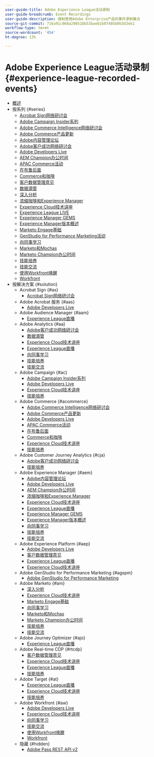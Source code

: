 ```yaml
---
user-guide-title: Adobe Experience League活动录制
user-guide-breadcrumb: Event Recordings
user-guide-description: 强制使用Adobe Enterprise产品的事件录制集合
source-git-commit: 716a91c068a298518b53bae61b07405b0b3d3eb1
workflow-type: tm+mt
source-wordcount: '454'
ht-degree: 13%

---
```



# Adobe Experience League活动录制 {#experience-league-recorded-events}

+ [概述](overview.md)
+ 按系列 {#series}
   + [Acrobat Sign网络研讨会](https://experienceleague.adobe.com/docs/events/acrobat-sign-webinars/overview.html?lang=zh-Hans)
   + [Adobe Campaign Insider系列](https://experienceleague.adobe.com/docs/events/adobe-campaign-insider-recordings/overview.html?lang=zh-Hans)
   + [Adobe Commerce Intelligence网络研讨会](https://experienceleague.adobe.com/docs/events/mbi-webinars-recordings/overview.html?lang=zh-Hans)
   + [Adobe Commerce产品更新](https://experienceleague.adobe.com/docs/events/adobe-commerce-product-update-recordings/overview.html?lang=zh-Hans)
   + [Adobe内容管理论坛](https://experienceleague.adobe.com/docs/events/adobe-content-management-forum-recordings/overview.html?lang=zh-Hans)
   + [Adobe客户成功网络研讨会](https://experienceleague.adobe.com/docs/events/adobe-customer-success-webinar-recordings/overview.html?lang=zh-Hans)
   + [Adobe Developers Live](https://experienceleague.adobe.com/docs/events/adobe-developers-live-recordings/overview.html?lang=zh-Hans)
   + [AEM Champion办公时间](https://experienceleague.adobe.com/docs/events/aem-champion-office-hours/overview.html?lang=zh-Hans)
   + [APAC Commerce活动](https://experienceleague.adobe.com/docs/events/apac-commerce-recordings/overview.html?lang=zh-Hans)
   + [在布鲁后面](https://experienceleague.adobe.com/docs/events/behind-the-brew-recordings/overview.html?lang=zh-Hans)
   + [Commerce和咖啡](https://experienceleague.adobe.com/docs/events/commerce-and-coffee-recordings/overview.html?lang=zh-Hans)
   + [客户数据管理意见](https://experienceleague.adobe.com/docs/events/customer-data-management-voices-recordings/overview.html?lang=zh-Hans)
   + [数据滴管](https://experienceleague.adobe.com/docs/events/data-drip-recordings/overview.html?lang=zh-Hans)
   + [深入分析](https://experienceleague.adobe.com/docs/events/deep-dives-recordings/overview.html?lang=zh-Hans)
   + [浓缩咖啡和Experience Manager](https://experienceleague.adobe.com/docs/events/espressos-and-experience-manager-recordings/overview.html?lang=zh-Hans)
   + [Experience Cloud技术讲座](https://experienceleague.adobe.com/docs/events/tech-sessions/overview.html?lang=zh-Hans)
   + [Experience League LIVE](https://experienceleague.adobe.com/docs/events/experience-league-live-recordings/overview.html?lang=zh-Hans)
   + [Experience Manager GEMS](https://experienceleague.adobe.com/docs/events/experience-manager-gems-recordings/overview.html?lang=zh-Hans)
   + [Experience Manager版本概述](https://experienceleague.adobe.com/docs/events/aemcs-release-update-recordings/overview.html?lang=zh-Hans)
   + [Marketo Engage基础](https://experienceleague.adobe.com/docs/events/foundations-of-marketo-engage/overview.md)
   + [GenStudio for Performance Marketing活动](https://experienceleague.adobe.com/docs/events/genstudio-for-performance-marketing-events/overview.html?lang=zh-Hans)
   + [向同事学习](https://experienceleague.adobe.com/docs/events/learn-from-your-peers-recordings/overview.html?lang=zh-Hans)
   + [Marketo和Mochas](https://experienceleague.adobe.com/docs/events/marketo-and-mochas-recordings/overview.html?lang=zh-Hans)
   + [Marketo Champion办公时间](https://experienceleague.adobe.com/docs/events/marketo-champion-office-hours/overview.html?lang=zh-Hans)
   + [技能培养](https://experienceleague.adobe.com/docs/events/skill-builder-recordings/overview.html?lang=zh-Hans)
   + [技能交流](https://experienceleague.adobe.com/docs/events/the-skill-exchange-recordings/overview.html?lang=zh-Hans)
   + [使用Workfront唤醒](https://experienceleague.adobe.com/docs/events/wake-up-with-workfront-recordings/overview.html?lang=zh-Hans)
   + [Workfront](https://experienceleague.adobe.com/docs/events/workfront-recordings/overview.html?lang=zh-Hans)
+ 按解决方案 {#solution}
   + Acrobat Sign {#as}
      + [Acrobat Sign网络研讨会](https://experienceleague.adobe.com/docs/events/acrobat-sign-webinars/overview.html?lang=zh-Hans)
   + Adobe Acrobat 服务 {#aas}
      + [Adobe Developers Live](https://experienceleague.adobe.com/docs/events/adobe-developers-live-recordings/overview.html?lang=zh-Hans)
   + Adobe Audience Manager {#aam}
      + [Experience League直播](https://experienceleague.adobe.com/docs/events/experience-league-live-recordings/overview.html?lang=zh-Hans)
   + Adobe Analytics {#aa}
      + [Adobe客户成功网络研讨会](https://experienceleague.adobe.com/docs/events/adobe-customer-success-webinar-recordings/overview.html?lang=zh-Hans)
      + [数据滴管](https://experienceleague.adobe.com/docs/events/data-drip-recordings/overview.html?lang=zh-Hans)
      + [Experience Cloud技术讲座](https://experienceleague.adobe.com/docs/events/tech-sessions/overview.html?lang=zh-Hans)
      + [Experience League直播](https://experienceleague.adobe.com/docs/events/experience-league-live-recordings/overview.html?lang=zh-Hans)
      + [向同事学习](https://experienceleague.adobe.com/docs/events/learn-from-your-peers-recordings/overview.html?lang=zh-Hans)
      + [技能培养](https://experienceleague.adobe.com/docs/events/skill-builder-recordings/overview.html?lang=zh-Hans)
      + [技能交流](https://experienceleague.adobe.com/docs/events/the-skill-exchange-recordings/overview.html?lang=zh-Hans)
   + Adobe Campaign {#ac}
      + [Adobe Campaign Insider系列](https://experienceleague.adobe.com/docs/events/adobe-campaign-insider-recordings/overview.html?lang=zh-Hans)
      + [Adobe Developers Live](https://experienceleague.adobe.com/docs/events/adobe-developers-live-recordings/overview.html?lang=zh-Hans)
      + [Experience Cloud技术讲座](https://experienceleague.adobe.com/docs/events/tech-sessions/overview.html?lang=zh-Hans)
      + [技能培养](https://experienceleague.adobe.com/docs/events/skill-builder-recordings/overview.html?lang=zh-Hans)
   + Adobe Commerce {#acommerce}
      + [Adobe Commerce Intelligence网络研讨会](https://experienceleague.adobe.com/docs/events/mbi-webinars-recordings/overview.html?lang=zh-Hans)
      + [Adobe Commerce产品更新](https://experienceleague.adobe.com/docs/events/adobe-commerce-product-update-recordings/overview.html?lang=zh-Hans)
      + [Adobe Developers Live](https://experienceleague.adobe.com/docs/events/adobe-developers-live-recordings/overview.html?lang=zh-Hans)
      + [APAC Commerce活动](https://experienceleague.adobe.com/docs/events/apac-commerce-recordings/overview.html?lang=zh-Hans)
      + [在布鲁后面](https://experienceleague.adobe.com/docs/events/behind-the-brew-recordings/overview.html?lang=zh-Hans)
      + [Commerce和咖啡](https://experienceleague.adobe.com/docs/events/commerce-and-coffee-recordings/overview.html?lang=zh-Hans)
      + [Experience Cloud技术讲座](https://experienceleague.adobe.com/docs/events/tech-sessions/overview.html?lang=zh-Hans)
      + [技能培养](https://experienceleague.adobe.com/docs/events/skill-builder-recordings/overview.html?lang=zh-Hans)
   + Adobe Customer Journey Analytics {#cja}
      + [Adobe客户成功网络研讨会](https://experienceleague.adobe.com/docs/events/adobe-customer-success-webinar-recordings/overview.html?lang=zh-Hans)
      + [技能培养](https://experienceleague.adobe.com/docs/events/skill-builder-recordings/overview.html?lang=zh-Hans)
   + Adobe Experience Manager {#aem}
      + [Adobe内容管理论坛](https://experienceleague.adobe.com/docs/events/adobe-content-management-forum-recordings/overview.html?lang=zh-Hans)
      + [Adobe Developers Live](https://experienceleague.adobe.com/docs/events/adobe-developers-live-recordings/overview.html?lang=zh-Hans)
      + [AEM Champion办公时间](https://experienceleague.adobe.com/docs/events/aem-champion-office-hours/overview.html?lang=zh-Hans)
      + [浓缩咖啡和Experience Manager](https://experienceleague.adobe.com/docs/events/espressos-and-experience-manager-recordings/overview.html?lang=zh-Hans)
      + [Experience Cloud技术讲座](https://experienceleague.adobe.com/docs/events/tech-sessions/overview.html?lang=zh-Hans)
      + [Experience League直播](https://experienceleague.adobe.com/docs/events/experience-league-live-recordings/overview.html?lang=zh-Hans)
      + [Experience Manager GEMS](https://experienceleague.adobe.com/docs/events/experience-manager-gems-recordings/overview.html?lang=zh-Hans)
      + [Experience Manager版本概述](https://experienceleague.adobe.com/docs/events/aemcs-release-update-recordings/overview.html?lang=zh-Hans)
      + [向同事学习](https://experienceleague.adobe.com/docs/events/learn-from-your-peers-recordings/overview.html?lang=zh-Hans)
      + [技能培养](https://experienceleague.adobe.com/docs/events/skill-builder-recordings/overview.html?lang=zh-Hans)
      + [技能交流](https://experienceleague.adobe.com/docs/events/the-skill-exchange-recordings/overview.html?lang=zh-Hans)
   + Adobe Experience Platform {#aep}
      + [Adobe Developers Live](https://experienceleague.adobe.com/docs/events/adobe-developers-live-recordings/overview.html?lang=zh-Hans)
      + [客户数据管理意见](https://experienceleague.adobe.com/docs/events/customer-data-management-voices-recordings/overview.html?lang=zh-Hans)
      + [Experience League直播](https://experienceleague.adobe.com/docs/events/experience-league-live-recordings/overview.html?lang=zh-Hans)
      + [Experience Cloud技术讲座](https://experienceleague.adobe.com/docs/events/tech-sessions/overview.html?lang=zh-Hans)
   + Adobe GenStudio for Performance Marketing {#agspm}
      + [Adobe GenStudio for Performance Marketing](https://experienceleague.adobe.com/docs/events/genstudio-for-performance-marketing-events/overview.html?lang=zh-Hans)
   + Adobe Marketo {#am}
      + [深入分析](https://experienceleague.adobe.com/docs/events/deep-dives-recordings/overview.html?lang=zh-Hans)
      + [Experience Cloud技术讲座](https://experienceleague.adobe.com/docs/events/tech-sessions/overview.html?lang=zh-Hans)
      + [Marketo Engage基础](https://experienceleague.adobe.com/docs/events/foundations-of-marketo-engage/overview.md)
      + [向同事学习](https://experienceleague.adobe.com/docs/events/learn-from-your-peers-recordings/overview.html?lang=zh-Hans)
      + [Marketo和Mochas](https://experienceleague.adobe.com/docs/events/marketo-and-mochas-recordings/overview.html?lang=zh-Hans)
      + [Marketo Champion办公时间](https://experienceleague.adobe.com/docs/events/marketo-champion-office-hours/overview.html?lang=zh-Hans)
      + [技能培养](https://experienceleague.adobe.com/docs/events/skill-builder-recordings/overview.html?lang=zh-Hans)
      + [技能交流](https://experienceleague.adobe.com/docs/events/the-skill-exchange-recordings/overview.html?lang=zh-Hans)
   + Adobe Journey Optimizer {#ajo}
      + [Experience League直播](https://experienceleague.adobe.com/docs/events/experience-league-live-recordings/overview.html?lang=zh-Hans)
   + Adobe Real-time CDP {#rtcdp}
      + [客户数据管理意见](https://experienceleague.adobe.com/docs/events/customer-data-management-voices-recordings/overview.html?lang=zh-Hans)
      + [Experience Cloud技术讲座](https://experienceleague.adobe.com/docs/events/tech-sessions/overview.html?lang=zh-Hans)
      + [Experience League直播](https://experienceleague.adobe.com/docs/events/experience-league-live-recordings/overview.html?lang=zh-Hans)
      + [技能培养](https://experienceleague.adobe.com/docs/events/skill-builder-recordings/overview.html?lang=zh-Hans)
   + Adobe Target {#at}
      + [Experience League直播](https://experienceleague.adobe.com/docs/events/experience-league-live-recordings/overview.html?lang=zh-Hans)
      + [Experience Cloud技术讲座](https://experienceleague.adobe.com/docs/events/tech-sessions/overview.html?lang=zh-Hans)
      + [技能培养](https://experienceleague.adobe.com/docs/events/skill-builder-recordings/overview.html?lang=zh-Hans)
   + Adobe Workfront {#aw}
      + [Adobe Developers Live](https://experienceleague.adobe.com/docs/events/adobe-developers-live-recordings/overview.html?lang=zh-Hans)
      + [Experience Cloud技术讲座](https://experienceleague.adobe.com/docs/events/tech-sessions/overview.html?lang=zh-Hans)
      + [向同事学习](https://experienceleague.adobe.com/docs/events/learn-from-your-peers-recordings/overview.html?lang=zh-Hans)
      + [技能交流](https://experienceleague.adobe.com/docs/events/the-skill-exchange-recordings/overview.html?lang=zh-Hans)
      + [使用Workfront唤醒](https://experienceleague.adobe.com/docs/events/wake-up-with-workfront-recordings/overview.html?lang=zh-Hans)
      + [Workfront](https://experienceleague.adobe.com/docs/events/workfront-recordings/overview.html?lang=zh-Hans)
   + 隐藏 {#hidden}
      + [Adobe Pass REST API v2](../single-events/adobe-pass-rest-api-v2.md)